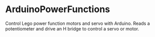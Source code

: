 ArduinoPowerFunctions
=====================


Control Lego power function motors and servo with Arduino.
Reads a potentiometer and drive an H bridge to control a servo or motor.
